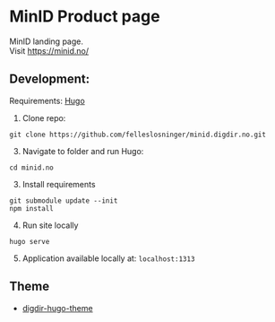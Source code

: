 # MinID Product page

MinID landing page.   
Visit https://minid.no/

## Development:

Requirements: [Hugo](https://gohugo.io/) 

1. Clone repo: 
```shell
git clone https://github.com/felleslosninger/minid.digdir.no.git
```

3. Navigate to folder and run Hugo:
```shell
cd minid.no
```

3. Install requirements
```shell
git submodule update --init
npm install
```

4. Run site locally
```shell
hugo serve
```

5. Application available locally at: `localhost:1313`

## Theme
- [digdir-hugo-theme](https://github.com/felleslosninger/digdir-hugo-theme)
